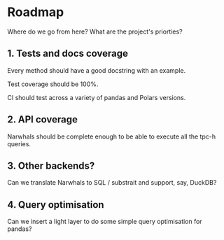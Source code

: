 # Roadmap

Where do we go from here? What are the project's priorties?

## 1. Tests and docs coverage

Every method should have a good docstring with an example.

Test coverage should be 100%.

CI should test across a variety of pandas and Polars versions.

## 2. API coverage

Narwhals should be complete enough to be able to execute all the tpc-h queries.

## 3. Other backends?

Can we translate Narwhals to SQL / substrait and support, say, DuckDB?

## 4. Query optimisation

Can we insert a light layer to do some simple query optimisation for pandas?
